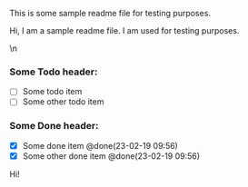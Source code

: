 
This is some sample readme file for testing purposes.

Hi, I am a sample readme file. I am used for testing purposes.

<!-- start: readme-segment -->\n
### Some Todo header:

- [ ] Some todo item
- [ ] Some other todo item

### Some Done header:

- [x] Some done item @done(23-02-19 09:56)
- [x] Some other done item @done(23-02-19 09:56)

<!-- end: readme-segment -->

Hi!
